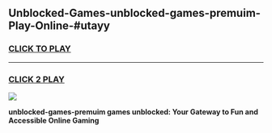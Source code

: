 
## Unblocked-Games-unblocked-games-premuim-Play-Online-#utayy
<h3>
<a href="https://premium.freeplayer.one?title=unblocked-games-premuim&ref=27F">CLICK TO PLAY</a></h3>
<hr>

<h3>
<a href="https://premium.freeplayer.one?title=unblocked-games-premuim&ref=27F">CLICK 2 PLAY</a>
  
</h3>

<a href="https://premium.freeplayer.one?title=unblocked-games-premuim&ref=27F"><img src="https://clearcache.store/games.png"></a>


**unblocked-games-premuim games unblocked: Your Gateway to Fun and Accessible Online Gaming**
